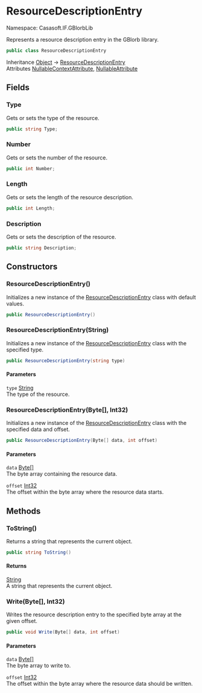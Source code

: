 # ResourceDescriptionEntry

Namespace: Casasoft.IF.GBlorbLib

Represents a resource description entry in the GBlorb library.

```csharp
public class ResourceDescriptionEntry
```

Inheritance [Object](https://docs.microsoft.com/en-us/dotnet/api/system.object) → [ResourceDescriptionEntry](./casasoft.if.gblorblib.resourcedescriptionentry)<br>
Attributes [NullableContextAttribute](https://docs.microsoft.com/en-us/dotnet/api/system.runtime.compilerservices.nullablecontextattribute), [NullableAttribute](https://docs.microsoft.com/en-us/dotnet/api/system.runtime.compilerservices.nullableattribute)

## Fields

### **Type**

Gets or sets the type of the resource.

```csharp
public string Type;
```

### **Number**

Gets or sets the number of the resource.

```csharp
public int Number;
```

### **Length**

Gets or sets the length of the resource description.

```csharp
public int Length;
```

### **Description**

Gets or sets the description of the resource.

```csharp
public string Description;
```

## Constructors

### **ResourceDescriptionEntry()**

Initializes a new instance of the [ResourceDescriptionEntry](./casasoft.if.gblorblib.resourcedescriptionentry) class with default values.

```csharp
public ResourceDescriptionEntry()
```

### **ResourceDescriptionEntry(String)**

Initializes a new instance of the [ResourceDescriptionEntry](./casasoft.if.gblorblib.resourcedescriptionentry) class with the specified type.

```csharp
public ResourceDescriptionEntry(string type)
```

#### Parameters

`type` [String](https://docs.microsoft.com/en-us/dotnet/api/system.string)<br>
The type of the resource.

### **ResourceDescriptionEntry(Byte[], Int32)**

Initializes a new instance of the [ResourceDescriptionEntry](./casasoft.if.gblorblib.resourcedescriptionentry) class with the specified data and offset.

```csharp
public ResourceDescriptionEntry(Byte[] data, int offset)
```

#### Parameters

`data` [Byte[]](https://docs.microsoft.com/en-us/dotnet/api/system.byte)<br>
The byte array containing the resource data.

`offset` [Int32](https://docs.microsoft.com/en-us/dotnet/api/system.int32)<br>
The offset within the byte array where the resource data starts.

## Methods

### **ToString()**

Returns a string that represents the current object.

```csharp
public string ToString()
```

#### Returns

[String](https://docs.microsoft.com/en-us/dotnet/api/system.string)<br>
A string that represents the current object.

### **Write(Byte[], Int32)**

Writes the resource description entry to the specified byte array at the given offset.

```csharp
public void Write(Byte[] data, int offset)
```

#### Parameters

`data` [Byte[]](https://docs.microsoft.com/en-us/dotnet/api/system.byte)<br>
The byte array to write to.

`offset` [Int32](https://docs.microsoft.com/en-us/dotnet/api/system.int32)<br>
The offset within the byte array where the resource data should be written.
